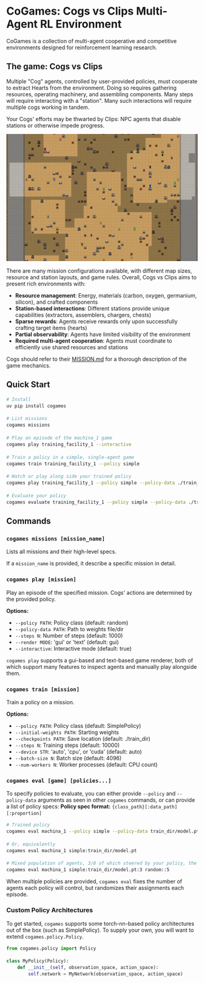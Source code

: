 # CoGames: Cogs vs Clips Multi-Agent RL Environment

CoGames is a collection of multi-agent cooperative and competitive environments designed for reinforcement learning
research.

## The game: Cogs vs Clips

Multiple "Cog" agents, controlled by user-provided policies, must cooperate to extract Hearts from the environment.
Doing so requires gathering resources, operating machinery, and assembling components. Many steps will require
interacting with a "station". Many such interactions will require multiple cogs working in tandem.

Your Cogs' efforts may be thwarted by Clips: NPC agents that disable stations or otherwise impede progress.

<p align="middle">
<img src="assets/showoff.gif" alt="Example Cogs vs Clips video">
<br>

There are many mission configurations available, with different map sizes, resource and station layouts, and game rules.
Overall, Cogs vs Clips aims to present rich environments with:

- **Resource management**: Energy, materials (carbon, oxygen, germanium, silicon), and crafted components
- **Station-based interactions**: Different stations provide unique capabilities (extractors, assemblers, chargers,
  chests)
- **Sparse rewards**: Agents receive rewards only upon successfully crafting target items (hearts)
- **Partial observability**: Agents have limited visibility of the environment
- **Required multi-agent cooperation**: Agents must coordinate to efficiently use shared resources and stations

Cogs should refer to their [MISSION.md](MISSION.md) for a thorough description of the game mechanics.

## Quick Start

```bash
# Install
uv pip install cogames

# List missions
cogames missions

# Play an episode of the machina_1 game
cogames play training_facility_1 --interactive

# Train a policy in a simple, single-agent game
cogames train training_facility_1 --policy simple

# Watch or play along side your trained policy
cogames play training_facility_1 --policy simple --policy-data ./train_dir/policy.pt --interactive

# Evaluate your policy
cogames evaluate training_facility_1 --policy simple --policy-data ./train_dir/policy.pt
```

## Commands

### `cogames missions [mission_name]`

Lists all missions and their high-level specs.

If a `mission_name` is provided, it describe a specific mission in detail.

### `cogames play [mission]`

Play an episode of the specified mission. Cogs' actions are determined by the provided policy.

**Options:**

- `--policy PATH`: Policy class (default: random)
- `--policy-data PATH`: Path to weights file/dir
- `--steps N`: Number of steps (default: 1000)
- `--render MODE`: 'gui' or 'text' (default: gui)
- `--interactive`: Interactive mode (default: true)

`cogames play` supports a gui-based and text-based game renderer, both of which support many features to inspect agents
and manually play alongside them.

### `cogames train [mission]`

Train a policy on a mission.

**Options:**

- `--policy PATH`: Policy class (default: SimplePolicy)
- `--initial-weights PATH`: Starting weights
- `--checkpoints PATH`: Save location (default: ./train_dir)
- `--steps N`: Training steps (default: 10000)
- `--device STR`: 'auto', 'cpu', or 'cuda' (default: auto)
- `--batch-size N`: Batch size (default: 4096)
- `--num-workers N`: Worker processes (default: CPU count)

### `cogames eval [game] [policies...]`

To specify policies to evaluate, you can either provide `--policy` and `--policy-data` arguments as seen in other `cogames` commands, or can provide a list of policy specs:
**Policy spec format:** `{class_path}[:data_path][:proportion]`

```bash
# Trained policy
cogames eval machina_1 --policy simple --policy-data train_dir/model.pt

# Or, equivalently
cogames eval machina_1 simple:train_dir/model.pt

# Mixed population of agents, 3/8 of which steered by your policy, the rest by a random-action policy
cogames eval machina_1 simple:train_dir/model.pt:3 random::5
```

When multiple policies are provided, `cogames eval` fixes the number of agents each policy will control, but
randomizes their assignments each episode.

### Custom Policy Architectures

To get started, `cogames` supports some torch-nn-based policy architectures out of the box (such as SimplePolicy). To
supply your own, you will want to extend `cogames.policy.Policy`.

```python
from cogames.policy import Policy

class MyPolicy(Policy):
    def __init__(self, observation_space, action_space):
        self.network = MyNetwork(observation_space, action_space)
